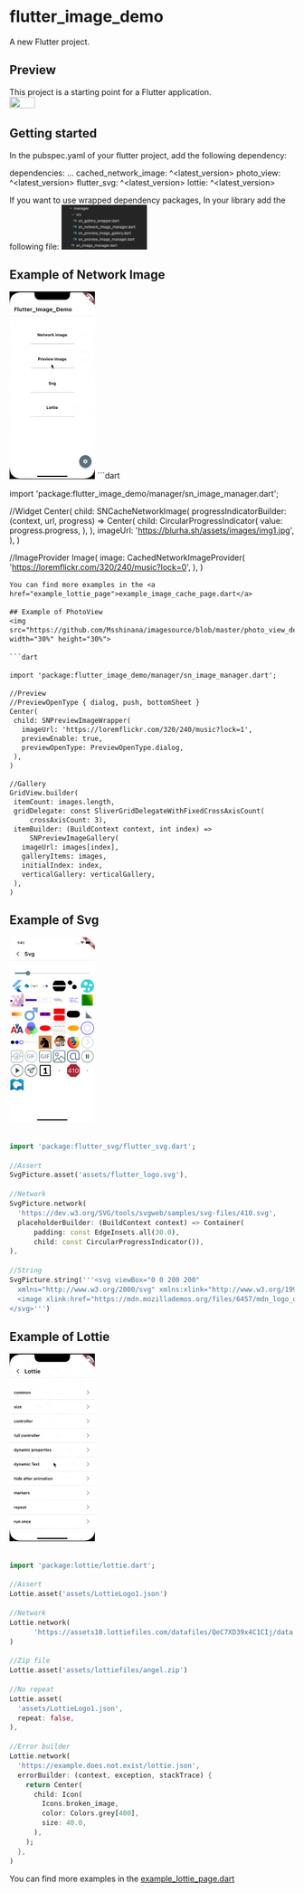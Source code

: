 # flutter_image_demo

A new Flutter project.

## Preview

This project is a starting point for a Flutter application.
<img src="https://github.com/Msshinana/imagesource/blob/master/flutter_image_demo.gif" width="30%" height="30%">

## Getting started
In the pubspec.yaml of your flutter project, add the following dependency:

dependencies:
  ...
  cached_network_image: ^<latest_version>
  photo_view: ^<latest_version>
  flutter_svg: ^<latest_version>
  lottie: ^<latest_version>

If you want to use wrapped dependency packages, In your library add the following file:
<img src="https://github.com/Msshinana/imagesource/blob/master/flutter_manager.png" width="30%" height="30%">

## Example of Network Image
<img src="https://github.com/Msshinana/imagesource/blob/master/network_image.gif" width="30%" height="30%">
```dart

import 'package:flutter_image_demo/manager/sn_image_manager.dart';

  //Widget
  Center(
    child: SNCacheNetworkImage(
      progressIndicatorBuilder: (context, url, progress) => Center(
        child: CircularProgressIndicator(
          value: progress.progress,
        ),
      ),
      imageUrl: 'https://blurha.sh/assets/images/img1.jpg',
    ),
  )
  
  
  //ImageProvider
  Image(
    image: CachedNetworkImageProvider(
      'https://loremflickr.com/320/240/music?lock=0',
    ),
  )
  
 ```
You can find more examples in the <a href="example_lottie_page">example_image_cache_page.dart</a>

## Example of PhotoView
<img src="https://github.com/Msshinana/imagesource/blob/master/photo_view_demo.gif" width="30%" height="30%">

```dart

import 'package:flutter_image_demo/manager/sn_image_manager.dart';

//Preview
//PreviewOpenType { dialog, push, bottomSheet }
Center(
  child: SNPreviewImageWrapper(
    imageUrl: 'https://loremflickr.com/320/240/music?lock=1',
    previewEnable: true,
    previewOpenType: PreviewOpenType.dialog,
  ),
)

//Gallery
GridView.builder(
  itemCount: images.length,
  gridDelegate: const SliverGridDelegateWithFixedCrossAxisCount(
      crossAxisCount: 3),
  itemBuilder: (BuildContext context, int index) =>
      SNPreviewImageGallery(
    imageUrl: images[index],
    galleryItems: images,
    initialIndex: index,
    verticalGallery: verticalGallery,
  ),
)

```

## Example of Svg
<img src="https://github.com/Msshinana/imagesource/blob/master/svg_demo.png" width="30%" height="30%">


```dart

import 'package:flutter_svg/flutter_svg.dart';

//Assert
SvgPicture.asset('assets/flutter_logo.svg'),

//Network
SvgPicture.network(
  'https://dev.w3.org/SVG/tools/svgweb/samples/svg-files/410.svg',
  placeholderBuilder: (BuildContext context) => Container(
      padding: const EdgeInsets.all(30.0),
      child: const CircularProgressIndicator()),
),

//String
SvgPicture.string('''<svg viewBox="0 0 200 200"
  xmlns="http://www.w3.org/2000/svg" xmlns:xlink="http://www.w3.org/1999/xlink">
  <image xlink:href="https://mdn.mozillademos.org/files/6457/mdn_logo_only_color.png" height="200" width="200"/>
</svg>''')

```

## Example of Lottie
<img src="https://github.com/Msshinana/imagesource/blob/master/lottie.gif" width="30%" height="30%">


```dart

import 'package:lottie/lottie.dart';

//Assert
Lottie.asset('assets/LottieLogo1.json')

//Network
Lottie.network(
      'https://assets10.lottiefiles.com/datafiles/QeC7XD39x4C1CIj/data.json'),
)

//Zip file
Lottie.asset('assets/lottiefiles/angel.zip')

//No repeat
Lottie.asset(
  'assets/LottieLogo1.json',
  repeat: false,
),

//Error builder
Lottie.network(
  'https://example.does.not.exist/lottie.json',
  errorBuilder: (context, exception, stackTrace) {
    return Center(
      child: Icon(
        Icons.broken_image,
        color: Colors.grey[400],
        size: 40.0,
      ),
    );
  },
)

```

You can find more examples in the <a href="example_lottie_page">example_lottie_page.dart</a>








